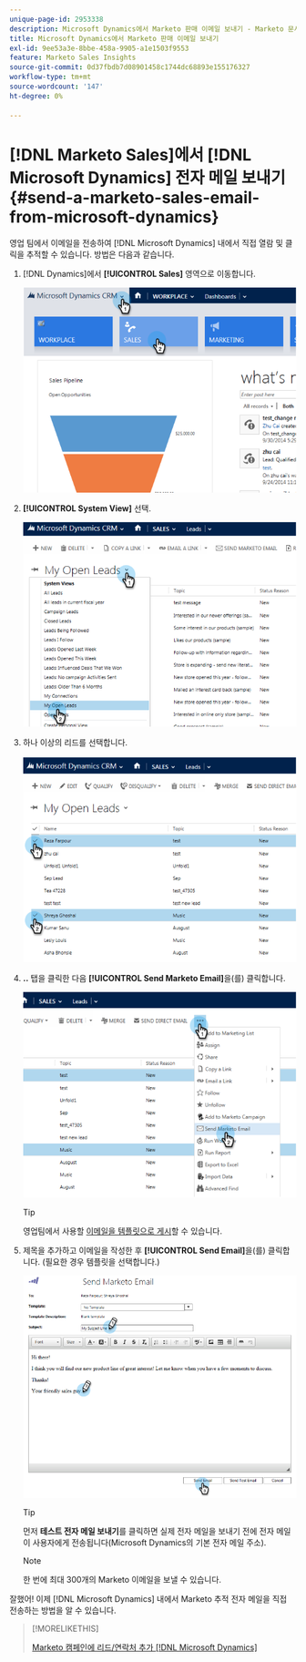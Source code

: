```yaml
---
unique-page-id: 2953338
description: Microsoft Dynamics에서 Marketo 판매 이메일 보내기 - Marketo 문서 - 제품 설명서
title: Microsoft Dynamics에서 Marketo 판매 이메일 보내기
exl-id: 9ee53a3e-8bbe-458a-9905-a1e1503f9553
feature: Marketo Sales Insights
source-git-commit: 0d37fbdb7d08901458c1744dc68893e155176327
workflow-type: tm+mt
source-wordcount: '147'
ht-degree: 0%

---
```


# [!DNL Marketo Sales]에서 [!DNL Microsoft Dynamics] 전자 메일 보내기 {#send-a-marketo-sales-email-from-microsoft-dynamics}

영업 팀에서 이메일을 전송하여 [!DNL Microsoft Dynamics] 내에서 직접 열람 및 클릭을 추적할 수 있습니다. 방법은 다음과 같습니다.

1. [!DNL Dynamics]에서 **[!UICONTROL Sales]** 영역으로 이동합니다.

   ![](assets/image2014-10-20-11-3a56-3a9.png)

1. **[!UICONTROL System View]** 선택.

   ![](assets/image2014-10-20-11-3a56-3a20.png)

1. 하나 이상의 리드를 선택합니다.

   ![](assets/image2014-10-20-11-3a56-3a35.png)

1. **..** 탭을 클릭한 다음 **[!UICONTROL Send Marketo Email]**&#x200B;을(를) 클릭합니다.

   ![](assets/image2014-10-20-11-3a56-3a57.png)

   >[!TIP]
   >
   >영업팀에서 사용할 [이메일을 템플릿으로 게시](/help/marketo/product-docs/marketo-sales-insight/msi-for-salesforce/features/actions-in-the-msi-panel/send-marketo-email/publish-an-email-to-sales-insight.md)할 수 있습니다.

1. 제목을 추가하고 이메일을 작성한 후 **[!UICONTROL Send Email]**&#x200B;을(를) 클릭합니다. (필요한 경우 템플릿을 선택합니다.)

   ![](assets/image2014-10-20-11-3a57-3a8.png)

   >[!TIP]
   >
   >먼저 **테스트 전자 메일 보내기**&#x200B;를 클릭하면 실제 전자 메일을 보내기 전에 전자 메일이 사용자에게 전송됩니다(Microsoft Dynamics의 기본 전자 메일 주소).

   >[!NOTE]
   >
   >한 번에 최대 300개의 Marketo 이메일을 보낼 수 있습니다.

잘했어! 이제 [!DNL Microsoft Dynamics] 내에서 Marketo 추적 전자 메일을 직접 전송하는 방법을 알 수 있습니다.

>[!MORELIKETHIS]
>
>[Marketo 캠페인에 리드/연락처 추가 [!DNL Microsoft Dynamics]](/help/marketo/product-docs/marketo-sales-insight/msi-for-microsoft-dynamics/setting-up-and-using/add-a-lead-contact-to-a-marketo-campaign-from-microsoft-dynamics.md)
